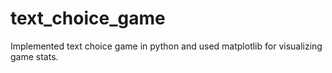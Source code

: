 # text_choice_game
Implemented text choice game in python and used matplotlib for visualizing game stats. 
